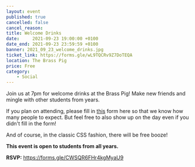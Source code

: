 ```yaml
---
layout: event
published: true
cancelled: false
cancel_reason:
title: Welcome Drinks
date:     2021-09-23 19:00:00 +0100
date_end: 2021-09-23 23:59:59 +0100
banner: 2021_09_23_welcome_drinks.jpg
ticket_link: https://forms.gle/wL9TQCRv9Z7DoTEQA
location: The Brass Pig
price: Free
category:
    - Social
---
```


Join us at 7pm for welcome drinks at the Brass Pig! Make new friends and mingle with other students from years.

If you plan on attending, please fill in [this](https://forms.gle/wL9TQCRv9Z7DoTEQA) form here so that we know how many
people to expect. But feel free to also show up on the day even if you didn't fill in the form!

And of course, in the classic CSS fashion, there will be free booze!

**This event is open to students from all years.**

**RSVP:** https://forms.gle/CWSQR6FHr4kgMyaU9

